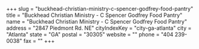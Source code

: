 +++
slug = "buckhead-christian-ministry-c-spencer-godfrey-food-pantry"
title = "Buckhead Christian Ministry - C Spencer Godfrey Food Pantry"
name = "Buckhead Christian Ministry - C Spencer Godfrey Food Pantry"
address = "2847 Piedmont Rd. NE"
cityIndexKey = "city-ga-atlanta"
city = "Atlanta"
state = "GA"
postal = "30305"
website = ""
phone = "404 239-0038"
fax = ""
+++
